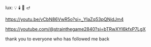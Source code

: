 
lux:
💡 🕯️ 🔦 🪔

https://youtu.be/vCbN86VwR5o?si=_YIaZq53pQNjdJm4

https://youtube.com/@strainthegame2840?si=bTRwXYI6kfxP7LgX


thank you to everyone who has followed me back




